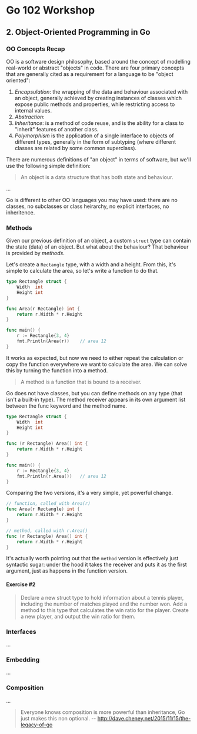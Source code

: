 # Go 102 Workshop

## 2. Object-Oriented Programming in Go

### OO Concepts Recap

OO is a software design philosophy, based around the concept of modelling
real-world or abstract "objects" in code.  There are four primary concepts that
are generally cited as a requirement for a language to be "object oriented":

1. *Encapsulation*: the wrapping of the data and behaviour associated with an
   object, generally achieved by creating instances of classes which expose
   public methods and properties, while restricting access to internal values.
1. *Abstraction*: 
1. *Inheritance*: is a method of code reuse, and is the ability for a class to
   "inherit" features of another class.
1. *Polymorphism* is the application of a single interface to objects of
   different types, generally in the form of subtyping (where different classes
   are related by some common superclass).

There are numerous definitions of
"an object" in terms of software, but we'll use the following simple
definition:

> An object is a data structure that has both state and behaviour.


...

Go is different to other OO languages you may have used: there are no classes,
no subclasses or class heirarchy, no explicit interfaces, no inheritence.


### Methods

Given our previous definition of an object, a custom `struct` type can contain
the state (data) of an object.  But what about the behaviour?  That behaviour
is provided by _methods_.

Let's create a `Rectangle` type, with a width and a height. From this, it's
simple to calculate the area, so let's write a function to do that.

```go
type Rectangle struct {
	Width  int
	Height int
}

func Area(r Rectangle) int {
	return r.Width * r.Height
}

func main() {
	r := Rectangle{3, 4}
	fmt.Println(Area(r))    // area 12
}
```

It works as expected, but now we need to either repeat the calculation or copy
the function everywhere we want to calculate the area.  We can solve this by
turning the function into a method.

> A method is a function that is bound to a receiver.

Go does not have classes, but you can define methods on any type (that isn't a
built-in type).  The method receiver appears in its own argument list between
the func keyword and the method name.

```go
type Rectangle struct {
	Width  int
	Height int
}

func (r Rectangle) Area() int {
	return r.Width * r.Height
}

func main() {
	r := Rectangle{3, 4}
	fmt.Println(r.Area())   // area 12
}
```

Comparing the two versions, it's a very simple, yet powerful change.

```go
// function, called with Area(r)
func Area(r Rectangle) int {
	return r.Width * r.Height
}

// method, called with r.Area()
func (r Rectangle) Area() int {
	return r.Width * r.Height
}
```

It's actually worth pointing out that the `method` version is effectively just
syntactic sugar: under the hood it takes the receiver and puts it as the first
argument, just as happens in the function version.

#### Exercise #2

> Declare a new struct type to hold information about a tennis player,
> including the number of matches played and the number won.  Add a method to
> this type that calculates the win ratio for the player.  Create a new player,
> and output the win ratio for them.


### Interfaces

...

### Embedding

...

### Composition

...

> Everyone knows composition is more powerful than inheritance, Go just makes
> this non optional.
-- http://dave.cheney.net/2015/11/15/the-legacy-of-go

